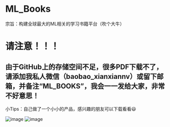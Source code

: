 # ML_Books
宗旨：构建全球最大的ML相关的学习书籍平台（吹个大牛）

# 请注意！！！
## 由于GitHub上的存储空间不足，很多PDF下载不了，请添加我私人微信（baobao_xianxiannv）或留下邮箱，并备注“ML_BOOKS”，我会一一发给大家，非常不好意思！

小Tips：自己做了一个小小的产品，感兴趣的朋友可以下载看看😃

![image](http://ww1.sinaimg.cn/large/006RONLHgy1gmd4y6cq18j30b40b4dgj.jpg)
![image](https://github.com/MaiEmily/map/blob/master/public/image/20190528145810708.png)

